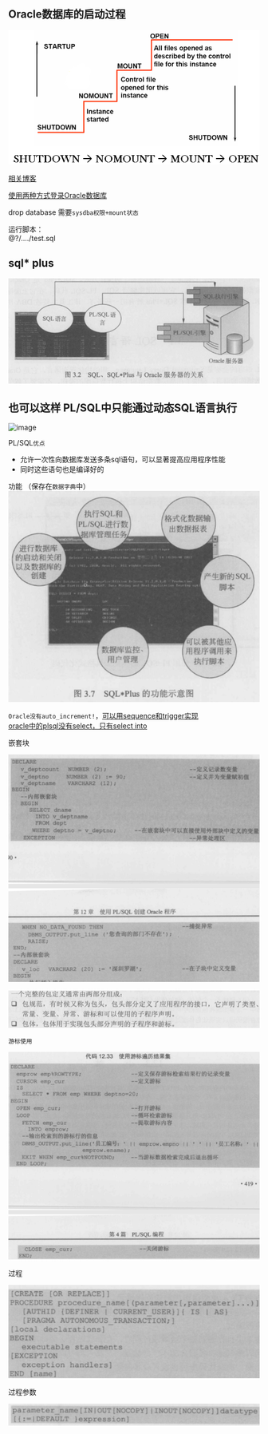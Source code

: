 ## Oracle数据库的启动过程

![image](https://github.com/liusiqincoder/database/blob/master/oracle/picture/oracle%E6%95%B0%E6%8D%AE%E5%BA%93%E5%90%AF%E5%8A%A8%E8%BF%87%E7%A8%8B.png)

[相关博客](https://www.cnblogs.com/gdjlc/p/6161085.html)

[使用两种方式登录Oracle数据库](https://blog.csdn.net/chengqiuming/article/details/78601469)

drop database 需要`sysdba权限+mount状态`

运行脚本：  
@?/..../test.sql   

## sql* plus

![image](https://github.com/liusiqincoder/database/blob/master/oracle/picture/sql%E5%BC%95%E6%93%8E.png)

## 也可以这样   PL/SQL中只能通过动态SQL语言执行
![image]()

PL/SQL`优点`  
* 允许一次性向数据库发送多条sql语句，可以显著提高应用程序性能  
* 同时这些语句也是编译好的

功能  （保存在`数据字典`中）
![image](https://github.com/liusiqincoder/database/blob/master/oracle/picture/sqlplus%E5%8A%9F%E8%83%BD%E7%A4%BA%E6%84%8F%E5%9B%BE.png)

`Oracle没有auto_increment!`，[可以用sequence和trigger实现](https://www.cnblogs.com/saobchj/archive/2012/05/06/2486571.html)  
[oracle中的plsql没有select，只有select into](https://blog.csdn.net/w67995822/article/details/70226701)  

嵌套块  

![image](https://github.com/liusiqincoder/database/blob/master/oracle/picture/%E5%B5%8C%E5%A5%97%E5%9D%97.png)


![image](https://github.com/liusiqincoder/database/blob/master/oracle/picture/%E5%8C%85.png)


`游标使用`

![image](https://github.com/liusiqincoder/database/blob/master/oracle/picture/游标.png)

过程

![image](https://github.com/liusiqincoder/database/blob/master/oracle/picture/创建过程.png)

过程参数

![image](https://github.com/liusiqincoder/database/blob/master/oracle/picture/过程参数.png)
